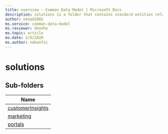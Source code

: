 ```yaml
---
title: overview - Common Data Model | Microsoft Docs
description: solutions is a folder that contains standard entities related to the Common Data Model.
author: nenad1002
ms.service: common-data-model
ms.reviewer: deonhe
ms.topic: article
ms.date: 2/6/2020
ms.author: nebanfic
---
```


# solutions


## Sub-folders

|Name|
|---|
|[customerInsights](customerInsights/overview.md)|
|[marketing](marketing/overview.md)|
|[portals](portals/overview.md)|



